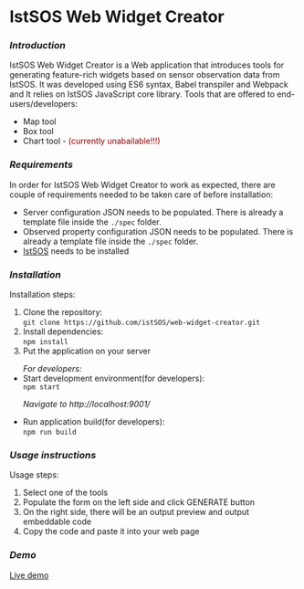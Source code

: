 <h1>IstSOS Web Widget Creator</h1>
<h3><strong><i>Introduction</i></strong></h3>
<p>
IstSOS Web Widget Creator is a Web application that introduces tools for generating feature-rich widgets based on sensor observation data from IstSOS. It was developed using ES6 syntax, Babel transpiler and Webpack and It relies on IstSOS JavaScript core library. Tools that are offered to end-users/developers:
<ul>
	<li>Map tool</li>
	<li>Box tool</li>
	<li>Chart tool - <span style="color:darkred">(currently unabailable!!!)</span></li>
</ul>
</p>
<h3><strong><i>Requirements</i></strong></h3>
<p>
In order for IstSOS Web Widget Creator to work as expected, there are couple of requirements needed to be taken care of before installation:
<ul>
	<li>Server configuration JSON needs to be populated. There is already a template file inside the <code>./spec</code> folder.
	</li>
	<li>Observed property configuration JSON needs to be populated. There is already a template file inside the <code>./spec</code> folder.</li>
	<li><a href="http://istsos.org/">IstSOS</a> needs to be installed</span></li>
</ul>
</p>
<h3><strong><i>Installation</i></strong></h3>
Installation steps:
<ol>
	<li>Clone the repository:<br/>
		<code>git clone https://github.com/istSOS/web-widget-creator.git</code>
	</li>
	<li>Install dependencies:<br/>
		<code>npm install</code>
	</li>
	<li>Put the application on your server</li>
</ol>
<ul>
	<i>For developers:</i>
	<li>Start development environment(for developers):<br/>
		<code>npm start</code>
		<p><i>Navigate to http://localhost:9001/</i></p>
	</li>
	<li>Run application build(for developers):<br/>
		<code>npm run build</code>
	</li>
</ul>
<h3><strong><i>Usage instructions</i></strong></h3>
Usage steps:
<ol>
	<li>Select one of the tools</li>
	<li>Populate the form on the left side and click GENERATE button</li>
	<li>On the right side, there will be an output preview and output embeddable code</li>
	<li>Copy the code and paste it into your web page</li>
</ol>
<h3><strong><i>Demo</i></strong></h3>
<a target="_blank" href="http://luka-g.github.io/web-widget-creator">Live demo</a>